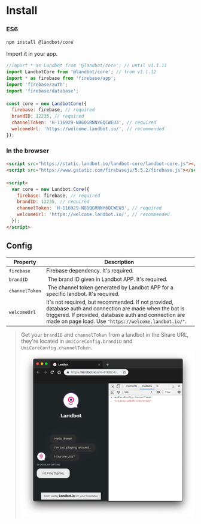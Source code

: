 # Install

### ES6
```bash
npm install @landbot/core
```
Import it in your app.
```javascript
//import * as Landbot from '@landbot/core'; // until v1.1.11
import LandbotCore from '@landbot/core'; // from v1.1.12
import * as firebase from 'firebase/app';
import 'firebase/auth';
import 'firebase/database';

const core = new LandbotCore({
  firebase: firebase, // required
  brandID: 12235, // required
  channelToken: 'H-116929-N86QGRNNY6QCWEU3', // required
  welcomeUrl: 'https://welcome.landbot.io/', // recommended
});
```

### In the browser
```html
<script src="https://static.landbot.io/landbot-core/landbot-core.js"></script>
<script src="https://www.gstatic.com/firebasejs/5.5.2/firebase.js"></script>

<script>
  var core = new Landbot.Core({
    firebase: firebase, // required
    brandID: 12235, // required
    channelToken: 'H-116929-N86QGRNNY6QCWEU3', // required
    welcomeUrl: 'https://welcome.landbot.io/', // recommended
  });
</script>
```

## Config
| Property | Description |
| --- | --- |
| `firebase` | Firebase dependency. It's required. |
| `brandID` | The brand ID given in Landbot APP. It's required. |
| `channelToken` | The channel token generated by Landbot APP for a specific landbot. It's required. |
| `welcomeUrl` | It's not required, but recommended. If not provided, database auth and connection are made when the bot is triggered. If provided, database auth and connection are made on page load. Use `"https://welcome.landbot.io/"`. |

> Get your `brandID` and `channelToken` from a landbot in the Share URL, they're located in `UmiCoreConfig.brandID` and `UmiCoreConfig.channelToken`.
![channelToken](./assets/dev-screenshot.png)
